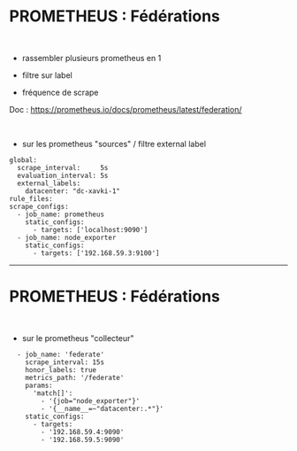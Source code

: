 

# PROMETHEUS : Fédérations



<br>


* rassembler plusieurs prometheus en 1 

* filtre sur label

* fréquence de scrape

Doc : https://prometheus.io/docs/prometheus/latest/federation/

<br>


* sur les prometheus "sources" / filtre external label

```
global:
  scrape_interval:     5s
  evaluation_interval: 5s
  external_labels:
    datacenter: "dc-xavki-1"
rule_files:
scrape_configs:
  - job_name: prometheus
    static_configs:
      - targets: ['localhost:9090']
  - job_name: node_exporter
    static_configs:
      - targets: ['192.168.59.3:9100']
```

---------------------------------------------------------------

# PROMETHEUS : Fédérations


<br>


* sur le prometheus "collecteur"

```
  - job_name: 'federate'
    scrape_interval: 15s
    honor_labels: true
    metrics_path: '/federate'
    params:
      'match[]':
        - '{job="node_exporter"}'
        - '{__name__=~"datacenter:.*"}'
    static_configs:
      - targets:
        - '192.168.59.4:9090'
        - '192.168.59.5:9090'
```
